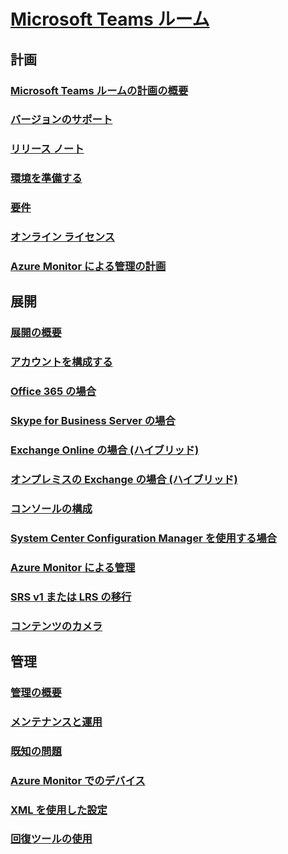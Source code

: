 # [Microsoft Teams ルーム](index.md)
## 計画
### [Microsoft Teams ルームの計画の概要](skype-room-systems-v2-0.md)
### [バージョンのサポート](srs2-lifecycle-support.md)
### [リリース ノート](srs2-release-note.md)
### [環境を準備する](srs-v2-prep.md)
### [要件](requirements.md)
### [オンライン ライセンス](skype-room-systems-v2.md)
### [Azure Monitor による管理の計画](azure-monitor-plan.md)

## 展開
### [展開の概要](room-systems-v2.md)
### [アカウントを構成する](room-systems-v2-configure-accounts.md)
### [Office 365 の場合](with-office-365.md)
### [Skype for Business Server の場合](with-skype-for-business-server-2015.md)
### [Exchange Online の場合 (ハイブリッド)](with-exchange-online.md)
### [オンプレミスの Exchange の場合 (ハイブリッド)](with-exchange-on-premises.md)
### [コンソールの構成](console.md)
### [System Center Configuration Manager を使用する場合](room-systems-scale.md)
### [Azure Monitor による管理](azure-monitor-deploy.md)
### [SRS v1 または LRS の移行](lrs-migration.md)
### [コンテンツのカメラ](content-camera.md)

## 管理
### [管理の概要](skype-room-systems-v2.md)
### [メンテナンスと運用](room-systems-v2-operations.md)
### [既知の問題](known-issues.md)
### [Azure Monitor でのデバイス](azure-monitor-manage.md)
### [XML を使用した設定](xml-config-file.md)
### [回復ツールの使用](recovery-tool.md)


